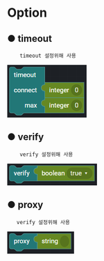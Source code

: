 # Option

## ● timeout

        timeout 설정위해 사용

![](../../../img/assets/image%20%28156%29.png)

## ● verify

        verify 설정위해 사용

![type : ture, false](../../../img/assets/image%20%28149%29.png)

## ● proxy

       verify 설정위해 사용

![](../../../img/assets/image%20%28215%29.png)
